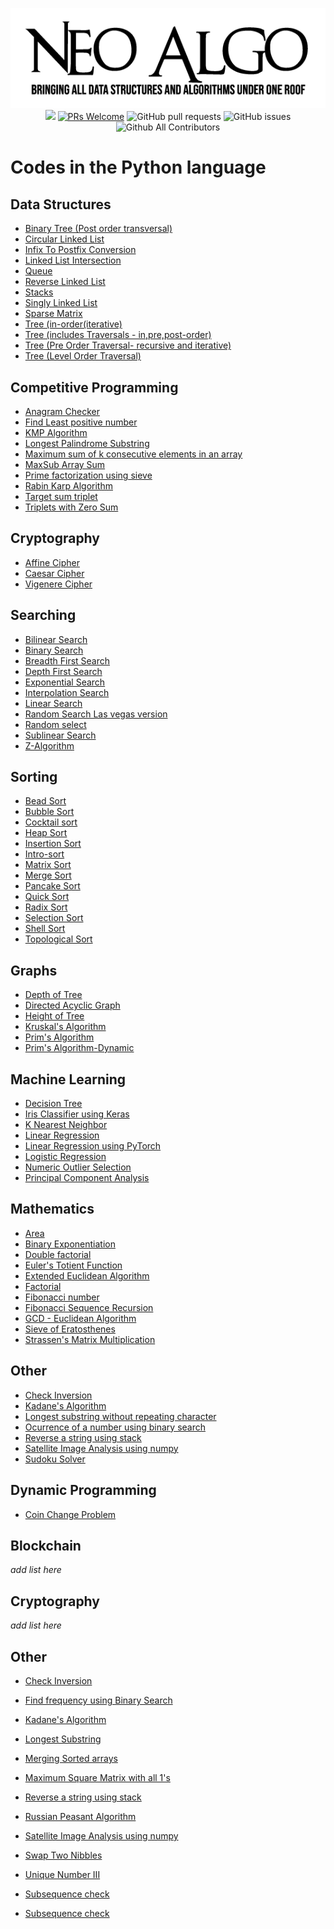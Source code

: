 <p align="center">
    <img src="../img/neo_algo.png"><br>
    <img src="https://img.shields.io/github/license/tesseractcoding/neoalgo?style=flat">
    <a href="http://makeapullrequest.com" target="_blank"><img src="https://img.shields.io/badge/PRs-welcome-brightgreen.svg?style=flat" alt="PRs Welcome"></a>
    <img alt="GitHub pull requests" src="https://img.shields.io/github/issues-pr/tesseractcoding/neoalgo">
    <img alt="GitHub issues" src="https://img.shields.io/github/issues/tesseractcoding/neoalgo">
    <img alt="Github All Contributors" src="https://img.shields.io/github/all-contributors/tesseractcoding/neoalgo">
</p>

# Codes in the Python language

## Data Structures

- [Binary Tree (Post order transversal)](ds/Binary_tree_post_order.py)
- [Circular Linked List](ds/Circular_LinkedList.py)
- [Infix To Postfix Conversion](ds/Infix_To_Postfix_Conversion.py)
- [Linked List Intersection](ds/linkedListIntersection.py)
- [Queue](ds/Queue.py)
- [Reverse Linked List](ds/Reverse_linked_list.py)
- [Stacks](ds/Stacks.py)
- [Singly Linked List](ds/SinglyLinkedList.py)
- [Sparse Matrix ](ds/Sparse_matrix_Operation.py)
- [Tree (in-order(iterative)](ds/Tree_Iterative_InOrder_Traversal.py)
- [Tree (includes Traversals - in,pre,post-order)](ds/Tree_Traversals_In_Pre_Post_Order.py)
- [Tree (Pre Order Traversal- recursive and iterative)](ds/Tree_preOrder_traversal.py)
- [Tree (Level Order Traversal)](ds/Tree_Level_Order_Traversal.py)

## Competitive Programming

- [Anagram Checker](cp/anagram_checker.py)
- [Find Least positive number](cp/findingLeastPositiveNumber.py)
- [KMP Algorithm](cp/KMP_Algorithm.py)
- [Longest Palindrome Substring](cp/Longest_Palindrome_Substring.py)
- [Maximum sum of k consecutive elements in an array](cp/max_sum_k_consecutive_elements.py)
- [MaxSub Array Sum ](cp/maxsum_subarray_python.py)
- [Prime factorization using sieve](cp/Prime_factorisation_using_sieve.py)
- [Rabin Karp Algorithm](cp/Rabin_Karp.py)
- [Target sum triplet](cp/Target_Sum_Triplet.py)
- [Triplets with Zero Sum](cp/find_Triplets_with_zero_sum.py)

## Cryptography
- [Affine Cipher](cryptography/AffineCipher.py)
- [Caesar Cipher](cryptography/Caesar_Cipher.py)
- [Vigenere Cipher](cryptography/vigenere_cipher.py)

## Searching

- [Bilinear Search](search/bilinear.py)
- [Binary Search](search/binarysearch.py)
- [Breadth First Search](search/bfs.py)
- [Depth First Search](search/dfs.py)
- [Exponential Search](search/exponential_search.py)
- [Interpolation Search](search/Interpolation_Search.py)
- [Linear Search](search/Linear_Search.py)
- [Random Search Las vegas version](search/random_search_las_vegas.py)
- [Random select](search/random_select.py)
- [Sublinear Search](search/Sublinear_search.ipynb)
- [Z-Algorithm](search/Z_Algorithm.py)

## Sorting

- [Bead Sort](sort/Bead_Sort.py)
- [Bubble Sort](sort/Bubble_Sort.py)
- [Cocktail sort](sort/cocktail_sort.py)
- [Heap Sort](sort/Heap_sort.py)
- [Insertion Sort](sort/insertion.py)
- [Intro-sort](sort/IntroSort.py)
- [Matrix Sort](sort/Matrix_Sort.py)
- [Merge Sort](sort/Merge_Sort.py)
- [Pancake Sort](sort/pancakesorting.py)
- [Quick Sort](sort/QuickSort.py)
- [Radix Sort](sort/Radix_Sort.py)
- [Selection Sort](sort/Selection_Sort.py)
- [Shell Sort](sort/Shell_Sort.py)
- [Topological Sort](sort/topological_sort.py)

## Graphs

- [Depth of Tree](graphs/Depth_Of_Tree.py)
- [Directed Acyclic Graph](graphs/Directed_Acyclic_Graph.py)
- [Height of Tree](graphs/height_of_given_tree.py)
- [Kruskal's Algorithm](graphs/Kruskal_Algorithm.py)
- [Prim's Algorithm](graphs/Prim_Algorithm.py)
- [Prim's Algorithm-Dynamic](graphs/Prims_Algo_dynamic.py)

## Machine Learning

- [Decision Tree](ml/DecisionTree_From_Scratch.ipynb)
- [Iris Classifier using Keras](ml/Iris_Classifier_using_Keras.ipynb)
- [K Nearest Neighbor](ml/K_nearest_neighbors.ipynb)
- [Linear Regression](ml/Linear_Regression.ipynb)
- [Linear Regression using PyTorch](ml/Linear_Regression_using_PyTorch.ipynb)
- [Logistic Regression](ml/Logistic_Regression.ipynb)
- [Numeric Outlier Selection](ml/Numerical_outlier_method.ipynb)
- [Principal Component Analysis](ml/principal_component_analysis.ipynb)

## Mathematics

- [Area](math/Area.py)
- [Binary Exponentiation](math/Binary_Exponentiation.py)
- [Double factorial](math/double_factorial.py)
- [Euler's Totient Function](math/euler_totient_function.py)
- [Extended Euclidean Algorithm](math/Extended_Euclidean_Algorithm.py)
- [Factorial](math/factorial.py)
- [Fibonacci number](math/Fibonacci.py)
- [Fibonacci Sequence Recursion](math/fibonacci_recursion.py)
- [GCD - Euclidean Algorithm](math/GCD_Euclidean_Algorithm.py)
- [Sieve of Eratosthenes](math/prime_number_using_sieve_of_Eratosthenes.py)
- [Strassen's Matrix Multiplication](math/Strassen's_Matrix_Mul.py)

## Other
* [Check Inversion](other/Check_Inversion.py)
* [Kadane's Algorithm](other/Kadanes_Algorithm.py)
* [Longest substring without repeating character](other/longest_Substring.py)
* [Ocurrence of a number using binary search](other/find_freq_using_bs.py)
* [Reverse a string using stack](other/Reverse_string_using_stack.py)
* [Satellite Image Analysis using numpy](other/Satellite_Image_Analysis_using_numpy.ipynb)
* [Sudoku Solver](other/sudoku_backtracking.py)
## Dynamic Programming

- [Coin Change Problem](dp/CoinChange.py)

## Blockchain

_add list here_

## Cryptography

_add list here_

## Other

- [Check Inversion](other/Check_Inversion.py)
- [Find frequency using Binary Search](other/find_freq_using_bs.py)
- [Kadane's Algorithm](other/Kadanes_Algorithm.py)
- [Longest Substring](other/longest_Substring.py)
- [Merging Sorted arrays](other/merge_sorted_arrays.py)
- [Maximum Square Matrix with all 1's](other/Maximum_Square_Matrix.py)
- [Reverse a string using stack](other/Reverse_string_using_stack.py)
- [Russian Peasant Algorithm](other/Russian_Peasant_Algorithm.py)
- [Satellite Image Analysis using numpy](other/Satellite_Image_Analysis_using_numpy.ipynb)
- [Swap Two Nibbles](other/Swap_two_nibbles.py)

- [Unique Number III](other/Unique_number_III.py)
- [Subsequence check](other/Subsequence_check.py)

- [Subsequence check](other/Subsequence_check.py)

